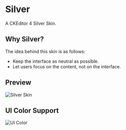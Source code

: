 Silver
======

A CKEditor 4 Silver Skin.

## Why Silver?

The idea behind this skin is as follows:
- Keep the interface as neutral as possible.
- Let users focus on the content, not on the interface.

## Preview

![Silver Skin](https://raw.github.com/oleq/silver/master/preview/preview.png)


## UI Color Support

![UI Color](https://raw.github.com/oleq/silver/master/preview/uicolor.png)
